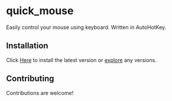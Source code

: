 # quick_mouse

Easily control your mouse using keyboard. Written in AutoHotKey.

## Installation

Click [Here](https://github.com/reinhello/quick_mouse/releases/download/latest/quick_mouse.exe) to install the latest version or [explore](github.com/reinhello/quick_mouse/releases/latest) any versions.

## Contributing

Contributions are welcome!
